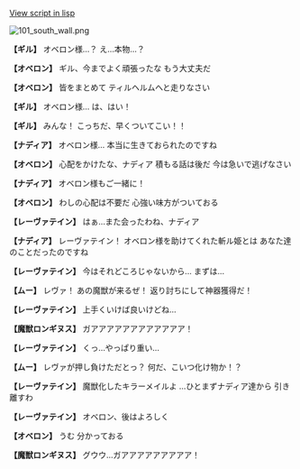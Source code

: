 [View script in lisp](../scripts/100405011.txt)

![101_south_wall.png](../images/backgrounds/101_south_wall.png)

**【ギル】**
オベロン様…？
え…本物…？

**【オベロン】**
ギル、今までよく頑張ったな
もう大丈夫だ

**【オベロン】**
皆をまとめて
ティルヘルムへと走りなさい

**【ギル】**
オベロン様…
は、はい！

**【ギル】**
みんな！
こっちだ、早くついてこい！！

**【ナディア】**
オベロン様…
本当に生きておられたのですね

**【オベロン】**
心配をかけたな、ナディア
積もる話は後だ
今は急いで逃げなさい

**【ナディア】**
オベロン様もご一緒に！

**【オベロン】**
わしの心配は不要だ
心強い味方がついておる

**【レーヴァテイン】**
はぁ…また会ったわね、ナディア

**【ナディア】**
レーヴァテイン！
オベロン様を助けてくれた斬ル姫とは
あなた達のことだったのですね

**【レーヴァテイン】**
今はそれどころじゃないから…
まずは…

**【ムー】**
レヴァ！
あの魔獣が来るぜ！
返り討ちにして神器獲得だ！

**【レーヴァテイン】**
上手くいけば良いけどね…

**【魔獣ロンギヌス】**
ガアアアアアアアアアアアア！

**【レーヴァテイン】**
くっ…やっぱり重い…

**【ムー】**
レヴァが押し負けただとっ？
何だ、こいつ化け物か！？

**【レーヴァテイン】**
魔獣化したキラーメイルよ
…ひとまずナディア達から
引き離すわ

**【レーヴァテイン】**
オベロン、後はよろしく

**【オベロン】**
うむ
分かっておる

**【魔獣ロンギヌス】**
グウウ…ガアアアアアアアアア！